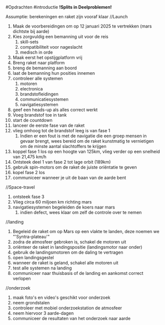#Opdrachten #introductie 
**!Splits in Deelproblemen!**

Assumptie: berekeningen en raket zijn vooraf klaar
//Launch
1) Maak de voorbereidingen om op 12 januari 2025 te vertrekken (mars dichtste bij aarde)
2) Kies zorgvuldig een bemanning uit voor de reis
	1) skill-sets
	2) compatibiliteit voor nageslacht
	3) medisch in orde
3) Maak eerst het opstijgplatform vrij
4) Breng raket naar platform
5) breng de bemanning aan boord
6) laat de bemanning hun posities innemen
7) controleer alle systemen
	1) motoren
	2) electronica
	3) brandstofleidingen
	4) communicatiesystemen
	5) navigatiesystemen
8) geef een heads-up als alles correct werkt
9) Voeg brandstof toe in tank
10) start de countdown
11) lanceer de eerste fase van de raket 
12) vlieg omhoog tot de brandstof leeg is van fase 1
	1) Indien er een fout is met de navigatie die een groep mensen in gevaar brengt, wees bereid om de raket kunstmatig te vernietigen om de minste aantal slachtoffers te krijgen
13) koppel fase 1 los op een hoogte van 125km, vlieg verder op een snelheid van 21,475 km/h
14) Ontsteek deel 1 van fase 2 tot lage orbit (189km)
15) gebruik spin-motors om de raket de juiste oriëntatie te geven
16) kopel fase 2 los
18) communiceer wanneer je uit de baan van de aarde bent

//Space-travel
1) ontsteek fase 3
2) Vlieg circa 60 miljoen km richting mars
3) navigatiesystemen begeleiden de koers naar mars
	1) indien defect, wees klaar om zelf de controle over te nemen
   
//landing
1) Begeleid de raket om op Mars op een vlakte te landen, deze noemen we "'Syntra-plateau'"
2) zodra de atmosfeer gebroken is, schakel de motoren uit
3) oriënteer de raket in landingspositie (landingsmotor naar onder)
4) gebruik de landingsmotoren om de daling te vertragen
5) open landingsgestel
6) wanneer de raket is geland, schakel alle motoren uit
7) test alle systemen na landing
8) communiceer naar thuisbasis of de landing en aankomst correct verlopen

//onderzoek
1) maak foto's en video's geschikt voor onderzoek
2) neem grondstalen
3) controleer met mobiel onderzoekstation de atmosfeer
4) neem hiervoor 3 aarde-dagen
5) communiceer de resultaten van het onderzoek naar aarde